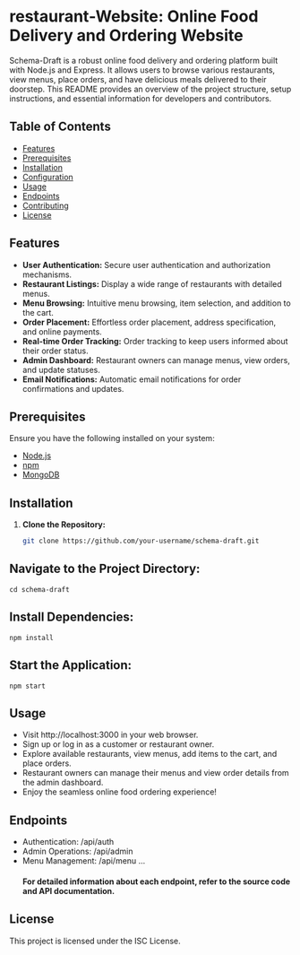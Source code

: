 # restaurant-Website: Online Food Delivery and Ordering Website

Schema-Draft is a robust online food delivery and ordering platform built with Node.js and Express. It allows users to browse various restaurants, view menus, place orders, and have delicious meals delivered to their doorstep. This README provides an overview of the project structure, setup instructions, and essential information for developers and contributors.

## Table of Contents

- [Features](#features)
- [Prerequisites](#prerequisites)
- [Installation](#installation)
- [Configuration](#configuration)
- [Usage](#usage)
- [Endpoints](#endpoints)
- [Contributing](#contributing)
- [License](#license)

## Features

- **User Authentication:** Secure user authentication and authorization mechanisms.
- **Restaurant Listings:** Display a wide range of restaurants with detailed menus.
- **Menu Browsing:** Intuitive menu browsing, item selection, and addition to the cart.
- **Order Placement:** Effortless order placement, address specification, and online payments.
- **Real-time Order Tracking:** Order tracking to keep users informed about their order status.
- **Admin Dashboard:** Restaurant owners can manage menus, view orders, and update statuses.
- **Email Notifications:** Automatic email notifications for order confirmations and updates.

## Prerequisites

Ensure you have the following installed on your system:

- [Node.js](https://nodejs.org/)
- [npm](https://www.npmjs.com/)
- [MongoDB](https://www.mongodb.com/)

## Installation

1. **Clone the Repository:**
   ```bash
   git clone https://github.com/your-username/schema-draft.git
   
  ## Navigate to the Project Directory:
   
    cd schema-draft

## Install Dependencies:
  
    npm install
     
## Start the Application:
    
    npm start

## Usage

- Visit http://localhost:3000 in your web browser.
- Sign up or log in as a customer or restaurant owner.
- Explore available restaurants, view menus, add items to the cart, and place orders.
- Restaurant owners can manage their menus and view order details from the admin dashboard.
- Enjoy the seamless online food ordering experience!

## Endpoints
- Authentication: /api/auth
- Admin Operations: /api/admin
- Menu Management: /api/menu
...
  #### For detailed information about each endpoint, refer to the source code and API documentation.

## License
This project is licensed under the ISC License.
